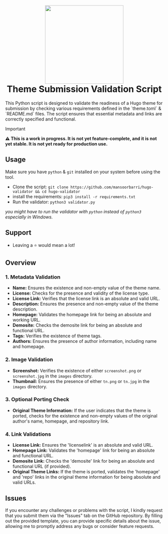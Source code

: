 <h1 align="center">
<img width="250px" src="https://upload.wikimedia.org/wikipedia/commons/thumb/a/af/Logo_of_Hugo_the_static_website_generator.svg/1024px-Logo_of_Hugo_the_static_website_generator.svg.png"><br>
   Theme Submission Validation Script
</h1>
This Python script is designed to validate the readiness of a Hugo theme for submission by checking various requirements defined in the `theme.toml` & `README.md` files. The script ensures that essential metadata and links are correctly specified and functional.

> [!IMPORTANT]
> **⚠️ This is a work in progress. It is not yet feature-complete, and it is not yet stable. It is not yet ready for production use.**


## Usage

Make sure you have `python` & `git` installed on your system before using the tool.

- Clone the script: `git clone https://github.com/mansoorbarri/hugo-validator && cd hugo-validator`
- install the requirements: `pip3 install -r requirements.txt` 
- Run the validator: `python3 validator.py` 

*you might have to run the validator with `python` instead of `python3` especially in Windows.*

## Support
- Leaving a ⭐️ would mean a lot!

## Overview

### 1. Metadata Validation
   - **Name:** Ensures the existence and non-empty value of the theme name.
   - **License:** Checks for the presence and validity of the license type.
   - **License Link:** Verifies that the license link is an absolute and valid URL.
   - **Description:** Ensures the presence and non-empty value of the theme description.
   - **Homepage:** Validates the homepage link for being an absolute and working URL.
   - **Demosite:** Checks the demosite link for being an absolute and functional URL.
   - **Tags:** Verifies the existence of theme tags.
   - **Authors:** Ensures the presence of author information, including name and homepage.

### 2. Image Validation
   - **Screenshot:** Verifies the existence of either `screenshot.png` or `screenshot.jpg` in the `images` directory.
   - **Thumbnail:** Ensures the presence of either `tn.png` or `tn.jpg` in the `images` directory.

### 3. Optional Porting Check
   - **Original Theme Information:** If the user indicates that the theme is ported, checks for the existence and non-empty values of the original author's name, homepage, and repository link.

### 4. Link Validations
   - **License Link:** Ensures the 'licenselink' is an absolute and valid URL.
   - **Homepage Link:** Validates the 'homepage' link for being an absolute and functional URL.
   - **Demosite Link:** Checks the 'demosite' link for being an absolute and functional URL (if provided).
   - **Original Theme Links:** If the theme is ported, validates the 'homepage' and 'repo' links in the original theme information for being absolute and valid URLs.


## Issues

If you encounter any challenges or problems with the script, I kindly request that you submit them via the "Issues" tab on the GitHub repository. By filling out the provided template, you can provide specific details about the issue, allowing me to promptly address any bugs or consider feature requests.
